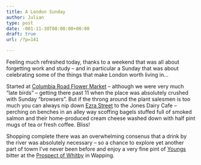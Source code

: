 ```yaml
---
title: A London Sunday
author: Julian
type: post
date: -001-11-30T00:00:00+00:00
draft: true
url: /?p=141

---
```

Feeling much refreshed today, thanks to a weekend that was all about forgetting work and study &#8211; and in particular a Sunday that was about celebrating some of the things that make London worth living in&#8230;

Started at [Columbia Road Flower Market][1] &#8211; although we were very much &#8220;late birds&#8221; &#8211; getting there past 11 when the place was absolutely crushed with Sunday &#8220;browsers&#8221;. But if the throng around the plant salesmen is too much you can always nip down [Ezra Street][2] to the Jones Dairy Cafe &#8211; perching on benches in an alley way scoffing bagels stuffed full of smoked salmon and their home-produced cream cheese washed down with half pint mugs of tea or fresh coffee. Bliss!

Shopping complete there was an overwhelming consenus that a drink by the river was absolutely necessary &#8211; so a chance to explore yet another part of towm I&#8217;ve never been before and enjoy a very fine pint of [Youngs][3] bitter at the [Prospect of Whitby][4] in Wapping.

 [1]: http://www.eastlondonmarkets.com/crm-history.htm "Columbia Road Flower Market"
 [2]: http://www.multimap.com/map/browse.cgi?client=public&db=GB&GridE=533998&overviewmap=&client=public&advanced=true&addr2=ezra+street&addr3=london&pc=&cname=&X=533998&GridN=182960&Y=182960&scale=5000&coordsys=gb&place=Ezra+Street,+London
 [3]: http://www.youngs.co.uk/
 [4]: http://www.fancyapint.com/thepubs/pub135.htm